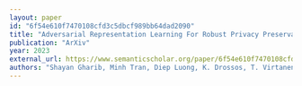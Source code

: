 ```yaml
---
layout: paper
id: "6f54e610f7470108cfd3c5dbcf989bb64dad2090"
title: "Adversarial Representation Learning For Robust Privacy Preservation In Audio"
publication: "ArXiv"
year: 2023
external_url: https://www.semanticscholar.org/paper/6f54e610f7470108cfd3c5dbcf989bb64dad2090
authors: "Shayan Gharib, Minh Tran, Diep Luong, K. Drossos, T. Virtanen"
---
```

